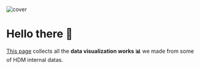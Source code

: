 ![cover](https://user-images.githubusercontent.com/108752405/216772366-9e4e3016-ce61-4244-9258-843f2f5ccf73.jpg)

# Hello there 👋
[This page](https://h-farm-digital-marketing.github.io/) collects all the **data visualization works 📊** we made from some of HDM internal datas.
